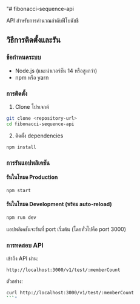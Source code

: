 "# fibonacci-sequence-api

API สำหรับการคำนวณลำดับฟีโบนัชชี

## วิธีการติดตั้งและรัน

### ข้อกำหนดระบบ
- Node.js (แนะนำเวอร์ชัน 14 หรือสูงกว่า)
- npm หรือ yarn

### การติดตั้ง

1. Clone โปรเจกต์
```bash
git clone <repository-url>
cd fibonacci-sequence-api
```

2. ติดตั้ง dependencies
```bash
npm install
```

### การรันแอปพลิเคชัน

#### รันในโหมด Production
```bash
npm start
```

#### รันในโหมด Development (พร้อม auto-reload)
```bash
npm run dev
```

แอปพลิเคชันจะรันที่ port เริ่มต้น (โดยทั่วไปคือ port 3000)

### การทดสอบ API

เข้าถึง API ผ่าน:
```
http://localhost:3000/v1/test/:memberCount
```

ตัวอย่าง:
```bash
curl http://localhost:3000/v1/test/:memberCount
```" 
